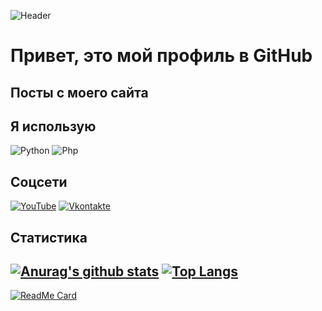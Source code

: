 ![Header](https://uprj.ru/logo.png)

# Привет, это мой профиль в GitHub

## Посты с моего сайта
<!-- BLOG-POST-LIST:START -->
<!-- BLOG-POST-LIST:END -->

## Я использую
![Python](https://img.shields.io/badge/-Python-090909??style=for-the-badge&logo=python)
![Php](https://img.shields.io/badge/-Php-090909??style=for-the-badge&logo=php)

## Соцсети
[![YouTube](https://img.shields.io/badge/-YouTube-090909??style=for-the-badge&logo=YouTube&logoColor=FF0000)](https://youtube.com/antube123)
[![Vkontakte](https://img.shields.io/badge/-VK-090909??style=for-the-badge&logo=VK)](https://vk.com/uprjvk)
## Статистика
[![Anurag's github stats](https://github-readme-stats.vercel.app/api?username=uprjprogger)](https://github.com/anuraghazra/github-readme-stats)
[![Top Langs](https://github-readme-stats.vercel.app/api/top-langs/?username=uprjprogger&layout=compact)](https://github.com/anuraghazra/github-readme-stats)
---
[![ReadMe Card](https://github-readme-stats.vercel.app/api/pin/?username=uprj&repo=examplevkbot)](https://github.com/anuraghazra/github-readme-stats)

